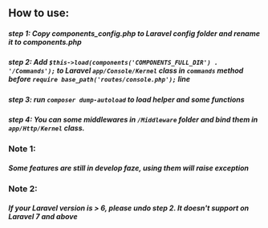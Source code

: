 ## How to use:
##### step 1: Copy components_config.php to Laravel config folder and rename it to components.php
##### step 2: Add `$this->load(components('COMPONENTS_FULL_DIR') . '/Commands');` to Laravel `app/Console/Kernel` class in `commands` method before `require base_path('routes/console.php');` line 
##### step 3: run `composer dump-autoload` to load helper and some functions 
##### step 4: You can some middlewares in `/Middleware` folder and bind them in `app/Http/Kernel` class.  

### Note 1: 
##### **_Some features are still in develop faze, using them will raise exception_** 

### Note 2: 
##### **_If your Laravel version is > 6, please undo step 2. It doesn't support on Laravel 7 and above_** 
